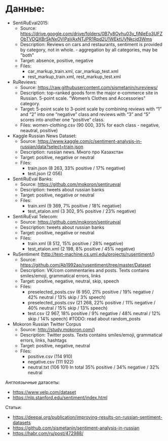 # Данные:

- SentiRuEval2015:
  - Source: https://drive.google.com/drive/folders/0B7y8Oyhu03y_fjNIeEo3UFZObTVDQXBrSkNxOVlPaVAxNTJPR1Rpd2U1WEktUVNkcjd3Wms
  - Description: Reviews on cars and restaurants, sentiment is provided by category, not in whole. <category name="Whole" sentiment="positive"/> - aggregation by all categories, may be "both"
  - Target: absence, positive, negative
  - Files:
    - car_markup_train.xml, car_markup_test.xml
    - rest_markup_train.xml, rest_markup_test.xml
- RuReviews: 
  - Source: https://raw.githubusercontent.com/sismetanin/rureviews/
  - Description: top-ranked goods form the major e-commerce site in Russian. 5-point scale. "Women’s Clothes and Accessories" category. 
  - Target: 5-point scale to 3-point scale by combining reviews with “1” and “2” into one “negative” class and reviews with “3” and “5” scores into another one “positive” class.
  - Files: women-clothing.csv (90 000, 33% for each class - negative, neautral, positive)
- Kaggle Russian News Dataset:
  - Source: https://www.kaggle.com/c/sentiment-analysis-in-russian/data?select=train.json
  - Description: russian news. Много про Казахстан
  - Target: positive, negative or neutral
  - Files: 
    - train.json (8 263, 33% positive / 17% negative)
    - test.json (2 056)
- SentiRuEval Banks:
  - Source: https://github.com/mokoron/sentirueval
  - Description: tweets about russian banks
  - Target: positive, negative or neutral
  - Files: 
    - train.xml (9 369, 7% positive / 18% negative)
    - test_etalon.xml (3 302, 9% positive / 23% negative)
- SentiRuEval Telecom:
  - Source: https://github.com/mokoron/sentirueval
  - Description: tweets about russian banks
  - Target: positive, negative or neutral
  - Files: 
    - train.xml (8 512, 15% positive / 28% negative)
    - test_etalon.xml (2 198, 8% positive / 45% negative)
- RuSentiment (http://text-machine.cs.uml.edu/projects/rusentiment/)
  - Source: https://github.com/Ab1992ao/rusentiment/tree/master/Dataset
  - Description: VK/com commentaries and posts. Texts contains smiles/emoji, grammatical errors, links
  - Target: positive, negative, neutral, skip, speech
  - Files: 
    - preselected_posts.csv (6 950, 21% positive / 19% negative / 42% neutral / 13% skip / 3% speech)
    - preselected_posts.csv (21 268, 22% positive / 11% negative / 40% neutral / 15% skip / 13% speech)
    - test.csv (2 967, 18% positive / 9% negative / 48% neutral / 12% skip / 14% speech)
#TODO: read about random_posts
- Mokoron Russian Twitter Corpus
  - Source: http://study.mokoron.com/)
  - Description: Twitter posts. Texts contains smiles/emoji, grammatical errors, links, hashtags
  - Target: positive, negative, neutral
  - Files: 
    - positive.csv (114 910)
    - negative.csv (111 922)
    - neutral.txt (106 101)
    In total 35% positive / 34% negative / 32% neutral
    
Англоязычные датасеты:
- https://www.yelp.com/dataset
- https://nlp.stanford.edu/sentiment/index.html

Статьи:
- https://deepai.org/publication/improving-results-on-russian-sentiment-datasets
- https://github.com/sismetanin/sentiment-analysis-in-russian
- https://habr.com/ru/post/472988/